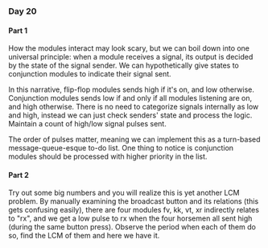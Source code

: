 ### Day 20

#### Part 1

How the modules interact may look scary, but we can boil down into one universal principle: when a module receives a signal, its output is decided by the state of the signal sender. We can hypothetically give states to conjunction modules to indicate their signal sent.

In this narrative, flip-flop modules sends high if it's on, and low otherwise. Conjunction modules sends low if and only if all modules listening are on, and high otherwise. There is no need to categorize signals internally as low and high, instead we can just check senders' state and process the logic. Maintain a count of high/low signal pulses sent.

The order of pulses matter, meaning we can implement this as a turn-based message-queue-esque to-do list. One thing to notice is conjunction modules should be processed with higher priority in the list.

#### Part 2

Try out some big numbers and you will realize this is yet another LCM problem. By manually examining the broadcast button and its relations (this gets confusing easily), there are four modules fv, kk, vt, xr indirectly relates to "rx", and we get a low pulse to rx when the four horsemen all sent high (during the same button press). Observe the period when each of them do so, find the LCM of them and here we have it.
